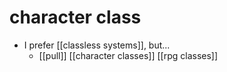 # character class

- I prefer [[classless systems]], but...
  - [[pull]] [[character classes]] [[rpg classes]]

